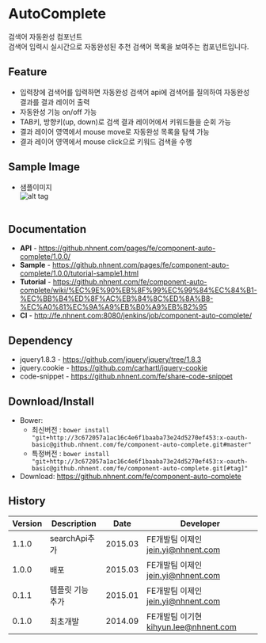AutoComplete
======================
검색어 자동완성 컴포넌트<br>
검색어 입력시 실시간으로 자동완성된 추천 검색어 목록을 보여주는 컴포넌트입니다.

## Feature
* 입력창에 검색어를 입력하면 자동완성 검색어 api에 검색어를 질의하여 자동완성 결과를 결과 레이어 출력
* 자동완성 기능 on/off 가능
* TAB키, 방향키(up, down)로 검색 결과 레이어에서 키워드들을 순회 가능
* 결과 레이어 영역에서 mouse move로 자동완성 목록을 탐색 가능
* 결과 레이어 영역에서 mouse click으로 키워드 검색을 수행

## Sample Image
* 샘플이미지<br>
![alt tag](https://github.nhnent.com/pages/fe/component-auto-complete/autocomplete.png)<br><br>


## Documentation
* **API** - https://github.nhnent.com/pages/fe/component-auto-complete/1.0.0/
* **Sample** - https://github.nhnent.com/pages/fe/component-auto-complete/1.0.0/tutorial-sample1.html
* **Tutorial** - https://github.nhnent.com/fe/component-auto-complete/wiki/%EC%9E%90%EB%8F%99%EC%99%84%EC%84%B1-%EC%BB%B4%ED%8F%AC%EB%84%8C%ED%8A%B8-%EC%A0%81%EC%9A%A9%EB%B0%A9%EB%B2%95
* **CI** - http://fe.nhnent.com:8080/jenkins/job/component-auto-complete/

## Dependency
* jquery1.8.3 - https://github.com/jquery/jquery/tree/1.8.3
* jquery.cookie - https://github.com/carhartl/jquery-cookie
* code-snippet - https://github.nhnent.com/fe/share-code-snippet

## Download/Install
* Bower: 
   * 최신버전 :  `bower install "git+http://3c672057a1ac16c4e6f1baaba73e24d5270ef453:x-oauth-basic@github.nhnent.com/fe/component-auto-complete.git#master"`
   * 특정버전 : `bower install "git+http://3c672057a1ac16c4e6f1baaba73e24d5270ef453:x-oauth-basic@github.nhnent.com/fe/component-auto-complete.git[#tag]"`
* Download: https://github.nhnent.com/fe/component-auto-complete


## History
| Version | Description | Date | Developer |
| ---- | ---- | ---- | ---- |
| 1.1.0 | searchApi추가 | 2015.03 | FE개발팀 이제인<jein.yi@nhnent.com> |
| 1.0.0 | 배포 | 2015.03 | FE개발팀 이제인<jein.yi@nhnent.com> |
| 0.1.1 | 템플릿 기능 추가 | 2015.01 | FE개발팀 이제인<jein.yi@nhnent.com> |
| 0.1.0 | 최초개발 | 2014.09 | FE개발팀 이기현 <kihyun.lee@nhnent.com> |
